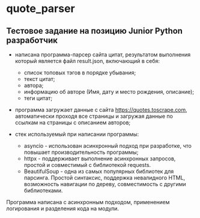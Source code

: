 # quote_parser

## Тестовое задание на позицию Junior Python разработчик

- написана программа-парсер сайта цитат, результатом выполнения который
является файл result.json, включающий в себя:
    - список топовых тэгов в порядке убывания;
    - текст цитат;
    - автора;
    - информацию об авторе (Имя, дату и место рождения, описание);
    - теги цитат;
- программа загружает данные с сайта https://quotes.toscrape.com,
автоматически проходя все страницы и загружая данные по ссылкам на страницы
с описанием авторов;

- стек используемый при написании программы:
    - asyncio - использован асинхронный подход при разработке, что повышает
    производительность программы;
    - httpx - поддерживает выполнение асинхронных запросов, простой и
    совместимый с библиотекой requests.
    - BeautifulSoup - одна из самых популярных библиотек для парсинга. Простой
    синтаксис, поддержка невалидного HTML, возможность навигации по дереву,
    совместимость с другими библиотеками.

Программа написана с асинхронным подходом, применением логирования и
разделения кода на модули.